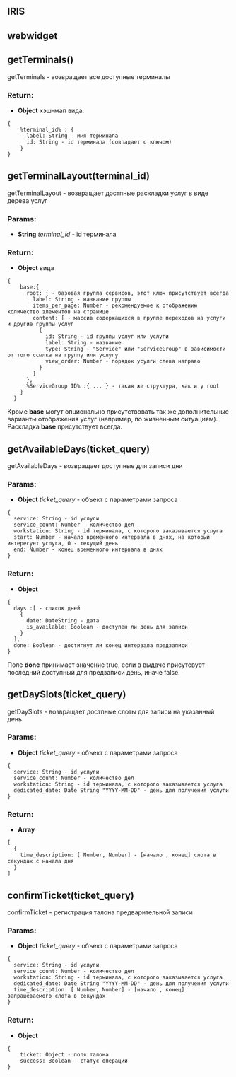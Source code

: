 

<!-- Start src\booking\index.js -->

## IRIS

## webwidget

## getTerminals()

getTerminals - возвращает все доступные терминалы

### Return:

* **Object** хэш-мап вида:

````
{
    %terminal_id% : {
      label: String - имя терминала
      id: String - id терминала (совпадает с ключом)
    }
}
````

## getTerminalLayout(terminal_id)

getTerminalLayout - возвращает достпные раскладки услуг в виде дерева услуг

### Params:

* **String** *terminal_id* - id терминала

### Return:

* **Object** вида

````
{
    base:{
      root: { - базовая группа сервисов, этот ключ присутствует всегда
        label: String - название группы
        items_per_page: Number - рекомендуемое к отображению количество элементов на странице
        content: [ - массив содержащихся в группе переходов на услуги и другие группы услуг
          {
            id: String - id группы услуг или услуги
            label: String - название
            type: String - "Service" или "ServiceGroup" в зависимости от того ссылка на группу или услугу
            view_order: Number - порядок усулги слева направо
          }        
        ]
      },
      %ServiceGroup ID% :{ ... } - такая же структура, как и у root
    }
  }
````

Кроме **base** могут опционально присутствовать так же дополнительные варианты отображения услуг (например, по жизненным ситуациям). Раскладка **base** присутствует всегда.

## getAvailableDays(ticket_query)

getAvailableDays - возвращает доступные для записи дни

### Params:

* **Object** *ticket_query* - объект с параметрами запроса

````
{
  service: String - id услуги
  service_count: Number - количество дел
  workstation: String - id терминала, с которого заказывается услуга
  start: Number - начало временного интервала в днях, на который интересует услуга, 0 - текущий день
  end: Number - конец временного интервала в днях
}
````

### Return:

* **Object**

````
{
  days :[ - список дней
    {
      date: DateString - дата
      is_available: Boolean - доступен ли день для записи
    }
  ],
  done: Boolean - достигнут ли конец интервала предзаписи
}
````

Поле **done** принимает значение true, если в выдаче присутсвует последний доступный для предзаписи день, иначе false.

## getDaySlots(ticket_query)

getDaySlots - возвращает достпные слоты для записи на указанный день

### Params:

* **Object** *ticket_query* - объект с параметрами запроса

````
{
  service: String - id услуги
  service_count: Number - количество дел
  workstation: String - id терминала, с которого заказывается услуга
  dedicated_date: Date String "YYYY-MM-DD" - день для получения услуги
}
````

### Return:

* **Array**

````
[
  {
    time_description: [ Number, Number] - [начало , конец] слота в секундах с начала дня
  }
]
````

## confirmTicket(ticket_query)

confirmTicket - регистрация талона предварительной записи

### Params:

* **Object** *ticket_query* - объект с параметрами запроса

````
{
  service: String - id услуги
  service_count: Number - количество дел
  workstation: String - id терминала, с которого заказывается услуга
  dedicated_date: Date String "YYYY-MM-DD" - день для получения услуги
  time_description: [ Number, Number] - [начало , конец] запрашеваемого слота в секундах
}
````

### Return:

* **Object**

````
{
    ticket: Object - поля талона
    success: Boolean - статус операции
}
````

<!-- End src\booking\index.js -->

